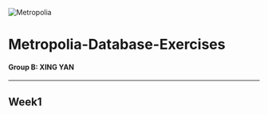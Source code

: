 ![Metropolia](https://cookie-cdn.cookiepro.com/logos/4167d0b9-598c-4c19-adcb-dbf31e3c74f0/18d85870-9dc6-4362-a7b0-3772a78cc17f/a4fd611e-5ca6-427b-a86d-f6bd35128c2d/metropolia_logo.png)
# Metropolia-Database-Exercises
#### Group B: XING YAN
***
## Week1